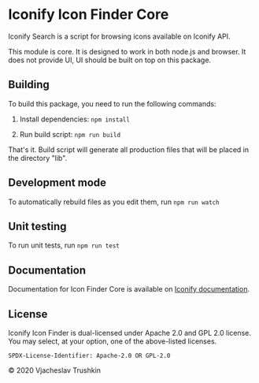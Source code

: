 # Iconify Icon Finder Core

Iconify Search is a script for browsing icons available on Iconify API.

This module is core. It is designed to work in both node.js and browser. It does not provide UI, UI should be built on top on this package.

## Building

To build this package, you need to run the following commands:

1. Install dependencies: `npm install`

2. Run build script: `npm run build`

That's it. Build script will generate all production files that will be placed in the directory "lib".

## Development mode

To automatically rebuild files as you edit them, run `npm run watch`

## Unit testing

To run unit tests, run `npm run test`

## Documentation

Documentation for Icon Finder Core is available on [Iconify documentation](https://docs.iconify.design/icon-finder/packages/core/).

## License

Iconify Icon Finder is dual-licensed under Apache 2.0 and GPL 2.0 license. You may select, at your option, one of the above-listed licenses.

`SPDX-License-Identifier: Apache-2.0 OR GPL-2.0`

© 2020 Vjacheslav Trushkin
